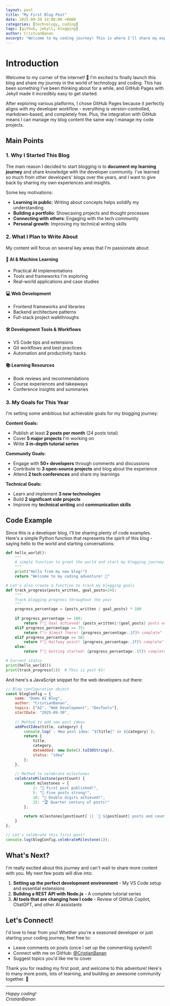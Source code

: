 ```yaml
---
layout: post
title: "My First Blog Post"
date: 2025-09-30 14:00:00 +0000
categories: [technology, coding]
tags: [github, jekyll, blogging]
author: CristianBanan
excerpt: "Welcome to my coding journey! This is where I'll share my experiences, learnings, and insights about technology and software development."
---
```


# Introduction

Welcome to my corner of the internet! 🎉 I'm excited to finally launch this blog and share my journey in the world of technology and coding. This has been something I've been thinking about for a while, and GitHub Pages with Jekyll made it incredibly easy to get started.

After exploring various platforms, I chose GitHub Pages because it perfectly aligns with my developer workflow - everything is version-controlled, markdown-based, and completely free. Plus, the integration with GitHub means I can manage my blog content the same way I manage my code projects.

## Main Points

### 1. Why I Started This Blog

The main reason I decided to start blogging is to **document my learning journey** and share knowledge with the developer community. I've learned so much from other developers' blogs over the years, and I want to give back by sharing my own experiences and insights.

Some key motivations:
- **Learning in public**: Writing about concepts helps solidify my understanding
- **Building a portfolio**: Showcasing projects and thought processes
- **Connecting with others**: Engaging with the tech community
- **Personal growth**: Improving my technical writing skills

### 2. What I Plan to Write About

My content will focus on several key areas that I'm passionate about:

#### 🤖 **AI & Machine Learning**
- Practical AI implementations
- Tools and frameworks I'm exploring
- Real-world applications and case studies

#### 💻 **Web Development**
- Frontend frameworks and libraries
- Backend architecture patterns
- Full-stack project walkthroughs

#### 🛠️ **Development Tools & Workflows**
- VS Code tips and extensions
- Git workflows and best practices
- Automation and productivity hacks

#### 📚 **Learning Resources**
- Book reviews and recommendations
- Course experiences and takeaways
- Conference insights and summaries

### 3. My Goals for This Year

I'm setting some ambitious but achievable goals for my blogging journey:

**Content Goals:**
- Publish at least **2 posts per month** (24 posts total)
- Cover **5 major projects** I'm working on
- Write **3 in-depth tutorial series**

**Community Goals:**
- Engage with **50+ developers** through comments and discussions
- Contribute to **3 open-source projects** and blog about the experience
- Attend **2 tech conferences** and share my learnings

**Technical Goals:**
- Learn and implement **3 new technologies**
- Build **2 significant side projects**
- Improve my **technical writing** and **communication skills**

## Code Example

Since this is a developer blog, I'll be sharing plenty of code examples. Here's a simple Python function that represents the spirit of this blog - saying hello to the world and starting conversations:

```python
def hello_world():
    """
    A simple function to greet the world and start my blogging journey!
    """
    print("Hello from my new blog!")
    return "Welcome to my coding adventure! 🚀"

# Let's also create a function to track my blogging goals
def track_progress(posts_written, goal_posts=24):
    """
    Track blogging progress throughout the year
    """
    progress_percentage = (posts_written / goal_posts) * 100
    
    if progress_percentage >= 100:
        return f"🎉 Goal achieved! {posts_written}/{goal_posts} posts written!"
    elif progress_percentage >= 75:
        return f"🔥 Almost there! {progress_percentage:.1f}% complete"
    elif progress_percentage >= 50:
        return f"💪 Halfway point! {progress_percentage:.1f}% complete"
    else:
        return f"🌱 Getting started! {progress_percentage:.1f}% complete"

# Current status
print(hello_world())
print(track_progress(1))  # This is post #1!
```

And here's a JavaScript snippet for the web developers out there:

```javascript
// Blog configuration object
const blogConfig = {
    name: "Demo AI Blog",
    author: "CristianBanan",
    topics: ["AI", "Web Development", "DevTools"],
    startDate: "2025-09-30",
    
    // Method to add new post ideas
    addPostIdea(title, category) {
        console.log(`💡 New post idea: "${title}" in ${category}`);
        return {
            title,
            category,
            dateAdded: new Date().toISOString(),
            status: "idea"
        };
    },
    
    // Method to celebrate milestones
    celebrateMilestone(postCount) {
        const milestones = {
            1: "🎉 First post published!",
            5: "🚀 Five posts strong!",
            10: "💯 Double digits achieved!",
            25: "🏆 Quarter century of posts!"
        };
        
        return milestones[postCount] || `📝 ${postCount} posts and counting!`;
    }
};

// Let's celebrate this first post!
console.log(blogConfig.celebrateMilestone(1));
```

## What's Next?

I'm really excited about this journey and can't wait to share more content with you. My next few posts will dive into:

1. **Setting up the perfect development environment** - My VS Code setup and essential extensions
2. **Building a REST API with Node.js** - A complete tutorial series
3. **AI tools that are changing how I code** - Review of GitHub Copilot, ChatGPT, and other AI assistants

## Let's Connect!

I'd love to hear from you! Whether you're a seasoned developer or just starting your coding journey, feel free to:

- Leave comments on posts (once I set up the commenting system!)
- Connect with me on GitHub: [@CristianBanan](https://github.com/CristianBanan)
- Suggest topics you'd like me to cover

Thank you for reading my first post, and welcome to this adventure! Here's to many more posts, lots of learning, and building an awesome community together. 🚀

---

*Happy coding!*  
*CristianBanan*